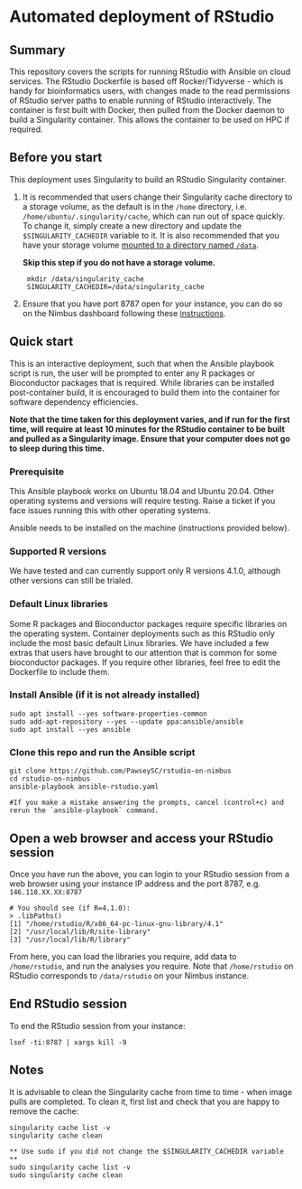 # Automated deployment of RStudio

## Summary
This repository covers the scripts for running RStudio with Ansible on cloud services. The RStudio Dockerfile is based off Rocker/Tidyverse - which is handy for bioinformatics users, with changes made to the read permissions of RStudio server paths to enable running of RStudio interactively. The container is first built with Docker, then pulled from the Docker daemon to build a Singularity container. This allows the container to be used on HPC if required. 

## Before you start

This deployment uses Singularity to build an RStudio Singularity container.

1. It is recommended that users change their Singularity cache directory to a storage volume, as the default is in the `/home` directory, i.e. `/home/ubuntu/.singularity/cache`, which can run out of space quickly. To change it, simply create a new directory and update the `$SINGULARITY_CACHEDIR` variable to it. It is also recommended that you have your storage volume [mounted to a directory named `/data`](https://support.pawsey.org.au/documentation/display/US/Attach+a+Storage+Volume).
    
    **Skip this step if you do not have a storage volume.**
    
        mkdir /data/singularity_cache
        SINGULARITY_CACHEDIR=/data/singularity_cache

2. Ensure that you have port 8787 open for your instance, you can do so on the Nimbus dashboard following these [instructions](https://support.pawsey.org.au/documentation/pages/viewpage.action?pageId=92832676#NimbusforBioinformatics-RStudio).

## Quick start
This is an interactive deployment, such that when the Ansible playbook script is run, the user will be prompted to enter any R packages or Bioconductor packages that is required. While libraries can be installed post-container build, it is encouraged to build them into the container for software dependency efficiencies.

**Note that the time taken for this deployment varies, and if run for the first time, will require at least 10 minutes for the RStudio container to be built and pulled as a Singularity image. Ensure that your computer does not go to sleep during this time.**

### Prerequisite
This Ansible playbook works on Ubuntu 18.04 and Ubuntu 20.04. Other operating systems and versions will require testing. Raise a ticket if you face issues running this with other operating systems.

Ansible needs to be installed on the machine (instructions provided below).

### Supported R versions
We have tested and can currently support only R versions 4.1.0, although other versions can still be trialed.

### Default Linux libraries
Some R packages and Bioconductor packages require specific libraries on the operating system. Container deployments such as this RStudio only include the most basic default Linux libraries. We have included a few extras that users have brought to our attention that is common for some bioconductor packages. If you require other libraries, feel free to edit the Dockerfile to include them.

### Install Ansible (if it is not already installed)

    sudo apt install --yes software-properties-common
    sudo add-apt-repository --yes --update ppa:ansible/ansible
    sudo apt install --yes ansible
    
### Clone this repo and run the Ansible script

    git clone https://github.com/PawseySC/rstudio-on-nimbus
    cd rstudio-on-nimbus
    ansible-playbook ansible-rstudio.yaml

    #If you make a mistake answering the prompts, cancel (control+c) and rerun the `ansible-playbook` command.

## Open a web browser and access your RStudio session

Once you have run the above, you can login to your RStudio session from a web browser using your instance IP address and the port 8787, e.g. `146.118.XX.XX:8787`

    # You should see (if R=4.1.0):
    > .libPaths()
    [1] "/home/rstudio/R/x86_64-pc-linux-gnu-library/4.1"
    [2] "/usr/local/lib/R/site-library"                  
    [3] "/usr/local/lib/R/library" 

From here, you can load the libraries you require, add data to `/home/rstudio`, and run the analyses you require. Note that `/home/rstudio` on RStudio corresponds to `/data/rstudio` on your Nimbus instance.

## End RStudio session

To end the RStudio session from your instance:

    lsof -ti:8787 | xargs kill -9

## Notes

It is advisable to clean the Singularity cache from time to time - when image pulls are completed. To clean it, first list and check that you are happy to remove the cache:

    singularity cache list -v
    singularity cache clean

    ** Use sudo if you did not change the $SINGULARITY_CACHEDIR variable **
    sudo singularity cache list -v
    sudo singularity cache clean
